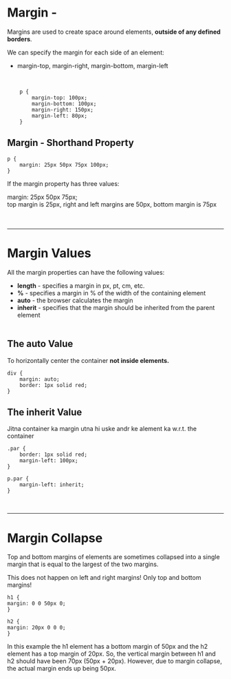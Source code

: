# Margin - 

Margins are used to create space around elements, **outside of any defined borders**.

We can specify the margin for each side of an element:
- margin-top, margin-right, margin-bottom, margin-left
<br>

        p {
            margin-top: 100px;
            margin-bottom: 100px;
            margin-right: 150px;
            margin-left: 80px;
        }

## Margin - Shorthand Property

    p {
        margin: 25px 50px 75px 100px;
    }

If the margin property has three values:

margin: 25px 50px 75px;<br>
top margin is 25px,
right and left margins are 50px,
bottom margin is 75px
<br><br><br>

---
# Margin Values
All the margin properties can have the following values:
- **length** - specifies a margin in px, pt, cm, etc.
- **%** - specifies a margin in % of the width of the containing element
- **auto** - the browser calculates the margin
- **inherit** - specifies that the margin should be inherited from the parent element
<br><br>

## The auto Value

To horizontally center the container **not inside elements.**

    div {
        margin: auto;
        border: 1px solid red;
    }



## The inherit Value
Jitna container ka margin utna hi uske andr ke alement ka w.r.t. the container

    .par {
        border: 1px solid red;
        margin-left: 100px;
    }

    p.par {
        margin-left: inherit;
    }

<br>

---

# Margin Collapse
Top and bottom margins of elements are sometimes collapsed into a single margin that is equal to the largest of the two margins.

This does not happen on left and right margins! Only top and bottom margins!

    h1 {
    margin: 0 0 50px 0;
    }

    h2 {
    margin: 20px 0 0 0;
    }

In this example the h1 element has a bottom margin of 50px and the h2 element has a top margin of 20px. So, the vertical margin between h1 and h2 should have been 70px (50px + 20px). However, due to margin collapse, the actual margin ends up being 50px.
